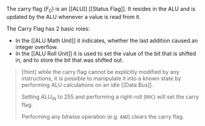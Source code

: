 The carry flag ($F_C$) is an [[ALU]] [[Status Flag]]. It resides in the ALU and is updated by the ALU whenever a value is read from it.

The Carry Flag has 2 basic roles:
* In the [[ALU Math Unit]] it indicates, whether the last addition caused an integer overflow.
* In the [[ALU Roll Unit]] it is used to set the value of the bit that is shifted in, and to store the bit that was shifted out.

>[!hint]
>while the carry flag cannot be explicitly modified by any instructions, it is possible to manipulate it into a known state by performing ALU calculations on an idle [[Data Bus]].
>
>Setting $ALU_{IN}$ to 255 and performing a right-roll (`RRC`) will set the carry flag.
>
>Performing any bitwise operation (e.g. `AND`) clears the carry flag.










